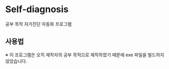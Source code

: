 # Self-diagnosis
공부 목적 자가진단 자동화 프로그램

## 사용법
※ 이 프로그램은 오직 제작자의 공부 목적으로 제작하였기 때문에 exe 파일을 빌드하지 않았습니다.
